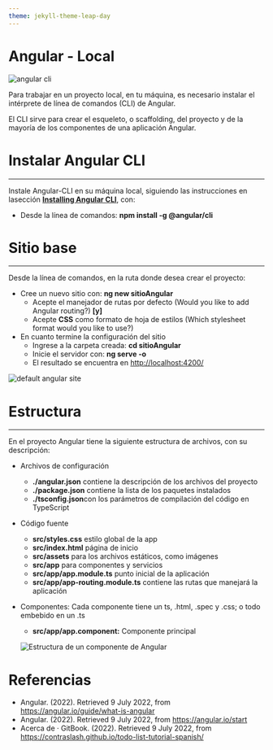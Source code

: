 ```yaml
---
theme: jekyll-theme-leap-day
---
```


Angular - Local
===============

![angular cli](https://www.programaenlinea.net/wp-content/uploads/2018/06/angular-cli.jpg)

Para trabajar en un proyecto local, en tu máquina, es necesario instalar el intérprete de línea de comandos (CLI) de Angular.

El CLI sirve para crear el esqueleto, o scaffolding, del proyecto y de la mayoría de los componentes de una aplicación Angular.

Instalar Angular CLI
====================

* * *

Instale Angular-CLI en su máquina local, siguiendo las instrucciones en lasección [**Installing Angular CLI**](https://angular.io/cli#installing-angular-cli), con:  
  

*   Desde la línea de comandos: **npm install -g @angular/cli**

Sitio base
==========

* * *

Desde la línea de comandos, en la ruta donde desea crear el proyecto:

* Cree un nuevo sitio con: **ng new sitioAngular**
    + Acepte el manejador de rutas por defecto (Would you like to add Angular routing?) **\[y\]**
    + Acepte **CSS** como formato de hoja de estilos (Which stylesheet format would you like to use?)
* En cuanto termine la configuración del sitio
    + Ingrese a la carpeta creada: **cd sitioAngular**
    + Inicie el servidor con: **ng serve -o**
    + El resultado se encuentra en [http://localhost:4200/](http://localhost:4200/)

![default angular site](https://i.stack.imgur.com/2DZqQ.png)

Estructura
==========

* * *

En el proyecto Angular tiene la siguiente estructura de archivos, con su descripción:  
  

* Archivos de configuración
    + **./angular.json** contiene la descripción de los archivos del proyecto
    + **./package.json** contiene la lista de los paquetes instalados
    + **./tsconfig.json**con los parámetros de compilación del código en TypeScript  
          
* Código fuente
    + **src/styles.css** estilo global de la app
    + **src/index.html** página de inicio
    + **src/assets** para los archivos estáticos, como imágenes
    + **src/app** para componentes y servicios
    + **src/app/app.module.ts** punto inicial de la aplicación
    + **src/app/app-routing.module.ts** contiene las rutas que manejará la aplicación
* Componentes: Cada componente tiene un ts, .html, .spec y .css; o todo embebido en un .ts  
    + **src/app/app.component:** Componente principal 

    ![Estructura de un componente de Angular](https://contraslash.github.io/todo-list-tutorial-spanish/Angular%20Component.001.jpeg)


Referencias
=======

* Angular. (2022). Retrieved 9 July 2022, from https://angular.io/guide/what-is-angular
* Angular. (2022). Retrieved 9 July 2022, from https://angular.io/start
* Acerca de · GitBook. (2022). Retrieved 9 July 2022, from https://contraslash.github.io/todo-list-tutorial-spanish/